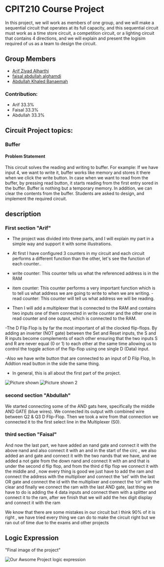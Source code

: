 # CPIT210 Course Project

In this project, we will work as members of one group, and we will make a sequential circuit that operates at its full capacity, and this sequential circuit must work as a time store circuit, a competition circuit, or a lighting circuit that contains 4 directions, and we will explain and present the logisim required of us as a team to design the circuit.

## Group Members
[comment]: <> (each group memeber should write his first, middle and last name with link to his GitHub account)
- [Arif Ziyad Alharthi](https://github.com/Arif-Alharthi)
- [faisal abdullah alghamdi](https://github.com/faisalgh7)
- [Abdullah Khaled Banaemah](https://github.com/AbdullahBM-1419)

[comment]: <> (Students should include the contribution percentage of each group member.)
[comment]: <> (Example:)
### Contribution:
- Arif 33.3%
- Faisal 33.3%
- Abdullah 33.3%

## Circuit Project topics:

[comment]: <> (Choose one of the following, your choice need to be accepted by Instructor)

### Buffer
#### Problem Statement
This circuit solves the reading and writing to buffer. For example: If we have input 4, we want to write it, buffer works like memory and stores it there when we click the write button. In case when we want to read from the buffer, by pressing read button, it starts reading from the first entry sored in the buffer. Buffer is nothing but a temporary memory. In addition, we can clear the contents from the buffer. Students are asked to design, and implement the required circuit.


## description 
### First section "Arif" 

- The project was divided into three parts, and I will explain my part in a simple way and support it with some illustrations.

- At first I have configured 3 counters in my circuit and each circuit performs a different function than the other, let's see the function of each counter..

- write counter: This counter tells us what the referenced address is in the RAM
- item counter: This counter performs a very important function which is to tell us what address we are going to write to when we are writing.
-read counter: This counter will tell us what address we will be reading.

- Then I will add a multiplexer that is connected to the RAM and contains two inputs one of them connected in write counter and the other one in read counter and one output, which is connected to the RAM.

-The D Flip Flop is by far the most important of all the clocked flip-flops. By adding an inverter (NOT gate) between the Set and Reset inputs, the S and R inputs become complements of each other ensuring that the two inputs S and R are never equal (0 or 1) to each other at the same time allowing us to control the toggle action of the flip-flop using one single D (Data) input.

-Also we have write button that are connected to an input of D Flip Flop, In Addtion read button in the side the same thing.

- In general, this is all about the first part of the project.

![Picture shown ](https://h.top4top.io/p_2607tdnqd1.jpeg)
![Picture shown 2 ](https://d.top4top.io/p_2607s7y211.jpeg)








### second section "Abdullah"

We started connecting some of the AND gats here, specifically the middle AND GATE (blue wires). We connected its output with combined wire between Q2 & Q3 D Flip-Flop. Then we took a wire from that connection we connected it to the first select line in the Multiplexer (S0).

### third section "Faisal" 
And now the last part, we have added an nand gate and connect it with the above
 nand and also connect it with an and in the start of the circ , we also added an 
and gate and connect it with the  two nands that we have, and we added a not 
gate from the down nand and connect It with an and that is under the  second  d flip flop,
and from the third d flip flop we connect it with the middle and , now 
every thing is good we just have to add the ram and connect the address with the 
multiplixer and connect the ‘sel’ with the last OR gate and connect the id with the 
multiplixer and connect the ‘cir’ with the clear and finally we connect the ram 
with the last AND gate, last thing we have to do is adding the 4 data inputs and 
connect them with a splitter and connect it to the ram, after we finish that we will 
add the hex digit display and connect it with the ram

We know that there are some mistakes in our circuit but I think 90% of it is right ,
we have tried every thing we can do to make the circuit right but we ran out of time due to the exams and other projects 



### 
#### 

## 

## 
## Logic Expression
"Final image of the project"

![Our Awsome Project logic expression](https://f.top4top.io/p_2607t0d0v1.jpeg)

